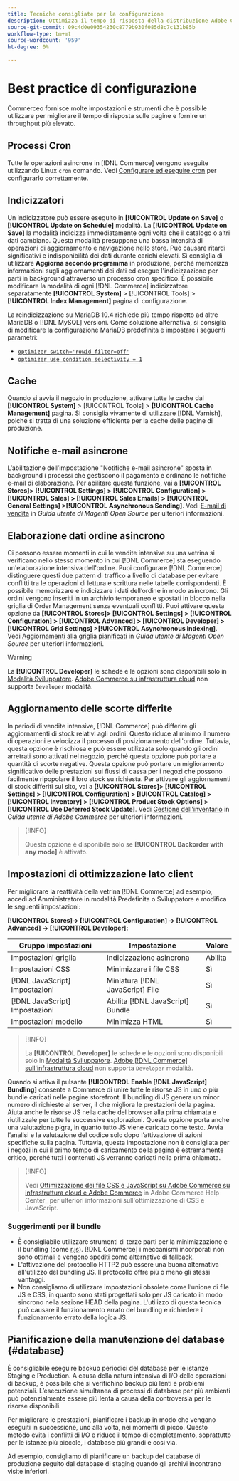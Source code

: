 ```yaml
---
title: Tecniche consigliate per la configurazione
description: Ottimizza il tempo di risposta della distribuzione Adobe Commerce o Magenti Open Source utilizzando queste best practice.
source-git-commit: 09c4d0e09354230c8779b930f085d8c7c131b85b
workflow-type: tm+mt
source-wordcount: '959'
ht-degree: 0%

---
```



# Best practice di configurazione

Commerceo fornisce molte impostazioni e strumenti che è possibile utilizzare per migliorare il tempo di risposta sulle pagine e fornire un throughput più elevato.

## Processi Cron

Tutte le operazioni asincrone in [!DNL Commerce] vengono eseguite utilizzando Linux `cron` comando. Vedi [Configurare ed eseguire cron](https://devdocs.magento.com/guides/v2.4/config-guide/cli/config-cli-subcommands-cron.html) per configurarlo correttamente.

## Indicizzatori

Un indicizzatore può essere eseguito in **[!UICONTROL Update on Save]** o **[!UICONTROL Update on Schedule]** modalità. La **[!UICONTROL Update on Save]** la modalità indicizza immediatamente ogni volta che il catalogo o altri dati cambiano. Questa modalità presuppone una bassa intensità di operazioni di aggiornamento e navigazione nello store. Può causare ritardi significativi e indisponibilità dei dati durante carichi elevati. Si consiglia di utilizzare **Aggiorna secondo programma** in produzione, perché memorizza informazioni sugli aggiornamenti dei dati ed esegue l&#39;indicizzazione per parti in background attraverso un processo cron specifico. È possibile modificare la modalità di ogni [!DNL Commerce] indicizzatore separatamente  **[!UICONTROL System]** > [!UICONTROL Tools] > **[!UICONTROL Index Management]** pagina di configurazione.

La reindicizzazione su MariaDB 10.4 richiede più tempo rispetto ad altre MariaDB o [!DNL MySQL] versioni. Come soluzione alternativa, si consiglia di modificare la configurazione MariaDB predefinita e impostare i seguenti parametri:

* [`optimizer_switch='rowid_filter=off'`](https://mariadb.com/kb/en/optimizer-switch/)
* [`optimizer_use_condition_selectivity = 1`](https://mariadb.com/products/skysql/docs/reference/es/system-variables/optimizer_use_condition_selectivity/)

## Cache

Quando si avvia il negozio in produzione, attivare tutte le cache dal **[!UICONTROL System]** > [!UICONTROL Tools] > **[!UICONTROL Cache Management]** pagina. Si consiglia vivamente di utilizzare [!DNL Varnish], poiché si tratta di una soluzione efficiente per la cache delle pagine di produzione.

## Notifiche e-mail asincrone

L’abilitazione dell’impostazione &quot;Notifiche e-mail asincrone&quot; sposta in background i processi che gestiscono il pagamento e ordinano le notifiche e-mail di elaborazione. Per abilitare questa funzione, vai a **[!UICONTROL Stores]> [!UICONTROL Settings] > [!UICONTROL Configuration] > [!UICONTROL Sales] > [!UICONTROL Sales Emails] > [!UICONTROL General Settings] >[!UICONTROL Asynchronous Sending]**. Vedi [E-mail di vendita](https://docs.magento.com/user-guide/configuration/sales/sales-emails.html) in _Guida utente di Magenti Open Source_ per ulteriori informazioni.

## Elaborazione dati ordine asincrono

Ci possono essere momenti in cui le vendite intensive su una vetrina si verificano nello stesso momento in cui [!DNL Commerce] sta eseguendo un&#39;elaborazione intensiva dell&#39;ordine. Puoi configurare [!DNL Commerce] distinguere questi due pattern di traffico a livello di database per evitare conflitti tra le operazioni di lettura e scrittura nelle tabelle corrispondenti. È possibile memorizzare e indicizzare i dati dell’ordine in modo asincrono. Gli ordini vengono inseriti in un archivio temporaneo e spostati in blocco nella griglia di Order Management senza eventuali conflitti. Puoi attivare questa opzione da **[!UICONTROL Stores]> [!UICONTROL Settings] > [!UICONTROL Configuration] > [!UICONTROL Advanced] > [!UICONTROL Developer] > [!UICONTROL Grid Settings] >[!UICONTROL Asynchronous indexing]**. Vedi [Aggiornamenti alla griglia pianificati](https://docs.magento.com/user-guide/sales/order-grid-updates-schedule.html) in _Guida utente di Magenti Open Source_ per ulteriori informazioni.

>[!WARNING]
>
>La **[!UICONTROL Developer]** le schede e le opzioni sono disponibili solo in [Modalità Sviluppatore](https://devdocs.magento.com/guides/v2.4/config-guide/cli/config-cli-subcommands-mode.html). [Adobe Commerce su infrastruttura cloud](https://devdocs.magento.com/cloud/requirements/cloud-requirements.html#cloud-req-test) non supporta `Developer` modalità.

## Aggiornamento delle scorte differite

In periodi di vendite intensive, [!DNL Commerce] può differire gli aggiornamenti di stock relativi agli ordini. Questo riduce al minimo il numero di operazioni e velocizza il processo di posizionamento dell&#39;ordine. Tuttavia, questa opzione è rischiosa e può essere utilizzata solo quando gli ordini arretrati sono attivati nel negozio, perché questa opzione può portare a quantità di scorte negative. Questa opzione può portare un miglioramento significativo delle prestazioni sui flussi di cassa per i negozi che possono facilmente ripopolare il loro stock su richiesta. Per attivare gli aggiornamenti di stock differiti sul sito, vai a **[!UICONTROL Stores]> [!UICONTROL Settings] > [!UICONTROL Configuration] > [!UICONTROL Catalog] > [!UICONTROL Inventory] > [!UICONTROL Product Stock Options] >[!UICONTROL Use Deferred Stock Update]**. Vedi [Gestione dell&#39;inventario](https://docs.magento.com/user-guide/catalog/inventory.html) in _Guida utente di Adobe Commerce_ per ulteriori informazioni.

>[!INFO]
>
>Questa opzione è disponibile solo se **[!UICONTROL Backorder with any mode]** è attivato.

## Impostazioni di ottimizzazione lato client

Per migliorare la reattività della vetrina [!DNL Commerce] ad esempio, accedi ad Amministratore in modalità Predefinita o Sviluppatore e modifica le seguenti impostazioni:

**[!UICONTROL Stores]-> [!UICONTROL Configuration] -> [!UICONTROL Advanced] -> [!UICONTROL Developer]:**

| Gruppo impostazioni | Impostazione | Valore |
| ------------------- | -------------------------- | ------ |
| Impostazioni griglia | Indicizzazione asincrona | Abilita |
| Impostazioni CSS | Minimizzare i file CSS | Sì |
| [!DNL JavaScript] Impostazioni | Miniatura [!DNL JavaScript] File | Sì |
| [!DNL JavaScript] Impostazioni | Abilita [!DNL JavaScript] Bundle | Sì |
| Impostazioni modello | Minimizza HTML | Sì |

>[!INFO]
>
>La **[!UICONTROL Developer]** le schede e le opzioni sono disponibili solo in [Modalità Sviluppatore](https://devdocs.magento.com/guides/v2.4/config-guide/cli/config-cli-subcommands-mode.html). [Adobe [!DNL Commerce] sull&#39;infrastruttura cloud](https://devdocs.magento.com/cloud/requirements/cloud-requirements.html#cloud-req-test) non supporta `Developer` modalità.

Quando si attiva il pulsante **[!UICONTROL Enable [!DNL JavaScript] Bundling]** consente a Commerce di unire tutte le risorse JS in uno o più bundle caricati nelle pagine storefront. Il bundling di JS genera un minor numero di richieste al server, il che migliora le prestazioni della pagina. Aiuta anche le risorse JS nella cache del browser alla prima chiamata e riutilizzale per tutte le successive esplorazioni. Questa opzione porta anche una valutazione pigra, in quanto tutto JS viene caricato come testo. Avvia l’analisi e la valutazione del codice solo dopo l’attivazione di azioni specifiche sulla pagina. Tuttavia, questa impostazione non è consigliata per i negozi in cui il primo tempo di caricamento della pagina è estremamente critico, perché tutti i contenuti JS verranno caricati nella prima chiamata.

>[!INFO]
>
>Vedi [Ottimizzazione dei file CSS e JavaScript su Adobe Commerce su infrastruttura cloud e Adobe Commerce](https://support.magento.com/hc/en-us/articles/360044482152) in Adobe Commerce Help Center_ per ulteriori informazioni sull&#39;ottimizzazione di CSS e JavaScript.

### Suggerimenti per il bundle

* È consigliabile utilizzare strumenti di terze parti per la minimizzazione e il bundling (come [r.js](http://requirejs.org/)). [!DNL Commerce] i meccanismi incorporati non sono ottimali e vengono spediti come alternative di fallback.
* L&#39;attivazione del protocollo HTTP2 può essere una buona alternativa all&#39;utilizzo del bundling JS. Il protocollo offre più o meno gli stessi vantaggi.
* Non consigliamo di utilizzare impostazioni obsolete come l’unione di file JS e CSS, in quanto sono stati progettati solo per JS caricato in modo sincrono nella sezione HEAD della pagina. L&#39;utilizzo di questa tecnica può causare il funzionamento errato del bundling e richiedere il funzionamento errato della logica JS.

## Pianificazione della manutenzione del database {#database}

È consigliabile eseguire backup periodici del database per le istanze Staging e Production. A causa della natura intensiva di I/O delle operazioni di backup, è possibile che si verifichino backup più lenti e problemi potenziali. L’esecuzione simultanea di processi di database per più ambienti può potenzialmente essere più lenta a causa della controversia per le risorse disponibili.

Per migliorare le prestazioni, pianificare i backup in modo che vengano eseguiti in successione, uno alla volta, nei momenti di picco. Questo metodo evita i conflitti di I/O e riduce il tempo di completamento, soprattutto per le istanze più piccole, i database più grandi e così via.

Ad esempio, consigliamo di pianificare un backup del database di produzione seguito dal database di staging quando gli archivi incontrano visite inferiori.
